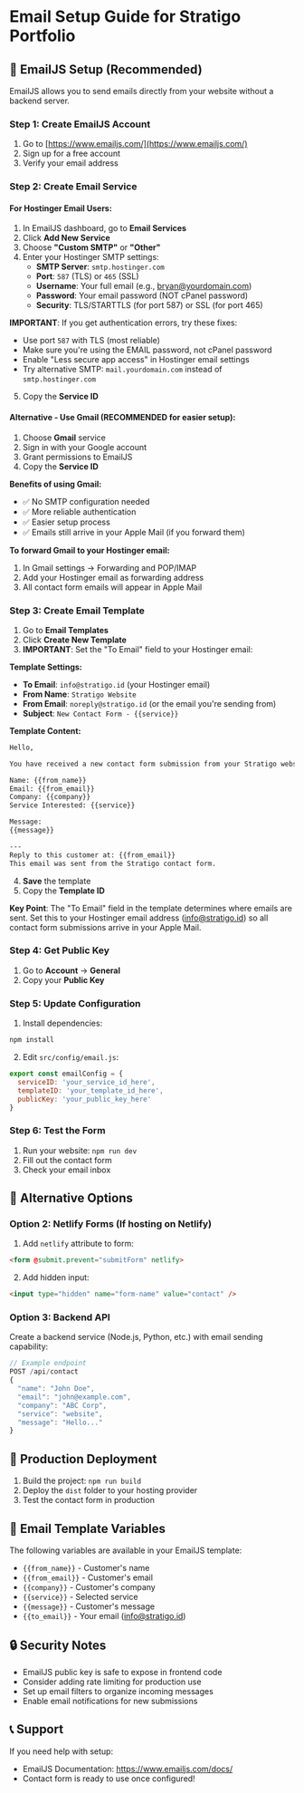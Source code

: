 # Email Setup Guide for Stratigo Portfolio

## 📧 EmailJS Setup (Recommended)

EmailJS allows you to send emails directly from your website without a backend server.

### Step 1: Create EmailJS Account

1. Go to [https://www.emailjs.com/](https://www.emailjs.com/)
2. Sign up for a free account
3. Verify your email address

### Step 2: Create Email Service

#### For Hostinger Email Users:
1. In EmailJS dashboard, go to **Email Services**
2. Click **Add New Service**
3. Choose **"Custom SMTP"** or **"Other"**
4. Enter your Hostinger SMTP settings:
   - **SMTP Server**: `smtp.hostinger.com`
   - **Port**: `587` (TLS) or `465` (SSL)
   - **Username**: Your full email (e.g., bryan@yourdomain.com)
   - **Password**: Your email password (NOT cPanel password)
   - **Security**: TLS/STARTTLS (for port 587) or SSL (for port 465)

**IMPORTANT**: If you get authentication errors, try these fixes:
- Use port `587` with TLS (most reliable)
- Make sure you're using the EMAIL password, not cPanel password
- Enable "Less secure app access" in Hostinger email settings
- Try alternative SMTP: `mail.yourdomain.com` instead of `smtp.hostinger.com`

5. Copy the **Service ID**

#### Alternative - Use Gmail (RECOMMENDED for easier setup):
1. Choose **Gmail** service
2. Sign in with your Google account
3. Grant permissions to EmailJS
4. Copy the **Service ID**

**Benefits of using Gmail:**
- ✅ No SMTP configuration needed
- ✅ More reliable authentication
- ✅ Easier setup process
- ✅ Emails still arrive in your Apple Mail (if you forward them)

**To forward Gmail to your Hostinger email:**
1. In Gmail settings → Forwarding and POP/IMAP
2. Add your Hostinger email as forwarding address
3. All contact form emails will appear in Apple Mail

### Step 3: Create Email Template

1. Go to **Email Templates**
2. Click **Create New Template**
3. **IMPORTANT**: Set the "To Email" field to your Hostinger email:

**Template Settings:**
- **To Email**: `info@stratigo.id` (your Hostinger email)
- **From Name**: `Stratigo Website`
- **From Email**: `noreply@stratigo.id` (or the email you're sending from)
- **Subject**: `New Contact Form - {{service}}`

**Template Content:**
```html
Hello,

You have received a new contact form submission from your Stratigo website:

Name: {{from_name}}
Email: {{from_email}}
Company: {{company}}
Service Interested: {{service}}

Message:
{{message}}

---
Reply to this customer at: {{from_email}}
This email was sent from the Stratigo contact form.
```

4. **Save** the template
5. Copy the **Template ID**

**Key Point**: The "To Email" field in the template determines where emails are sent. Set this to your Hostinger email address (info@stratigo.id) so all contact form submissions arrive in your Apple Mail.

### Step 4: Get Public Key

1. Go to **Account** → **General**
2. Copy your **Public Key**

### Step 5: Update Configuration

1. Install dependencies:
```bash
npm install
```

2. Edit `src/config/email.js`:
```javascript
export const emailConfig = {
  serviceID: 'your_service_id_here',
  templateID: 'your_template_id_here', 
  publicKey: 'your_public_key_here'
}
```

### Step 6: Test the Form

1. Run your website: `npm run dev`
2. Fill out the contact form
3. Check your email inbox

## 🔧 Alternative Options

### Option 2: Netlify Forms (If hosting on Netlify)

1. Add `netlify` attribute to form:
```html
<form @submit.prevent="submitForm" netlify>
```

2. Add hidden input:
```html
<input type="hidden" name="form-name" value="contact" />
```

### Option 3: Backend API

Create a backend service (Node.js, Python, etc.) with email sending capability:

```javascript
// Example endpoint
POST /api/contact
{
  "name": "John Doe",
  "email": "john@example.com", 
  "company": "ABC Corp",
  "service": "website",
  "message": "Hello..."
}
```

## 🚀 Production Deployment

1. Build the project: `npm run build`
2. Deploy the `dist` folder to your hosting provider
3. Test the contact form in production

## 📝 Email Template Variables

The following variables are available in your EmailJS template:

- `{{from_name}}` - Customer's name
- `{{from_email}}` - Customer's email  
- `{{company}}` - Customer's company
- `{{service}}` - Selected service
- `{{message}}` - Customer's message
- `{{to_email}}` - Your email (info@stratigo.id)

## 🔒 Security Notes

- EmailJS public key is safe to expose in frontend code
- Consider adding rate limiting for production use
- Set up email filters to organize incoming messages
- Enable email notifications for new submissions

## 📞 Support

If you need help with setup:
- EmailJS Documentation: https://www.emailjs.com/docs/
- Contact form is ready to use once configured! 